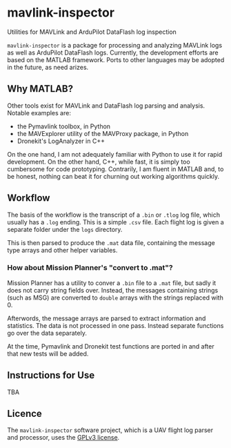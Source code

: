 # mavlink-inspector
Utilities for MAVLink and ArduPilot DataFlash log inspection

`mavlink-inspector` is a package for processing and analyzing MAVLink logs as well as ArduPilot DataFlash logs. Currently, the development efforts are based on the MATLAB framework. Ports to other languages may be adopted in the future, as need arizes.

## Why MATLAB?
Other tools exist for MAVLink and DataFlash log parsing and analysis. Notable examples are:
* the Pymavlink toolbox, in Python
* the MAVExplorer utility of the MAVProxy package, in Python
* Dronekit's LogAnalyzer in C++

On the one hand, I am not adequately familiar with Python to use it for rapid development. On the other hand, C++, while fast, it is simply too cumbersome for code prototyping.
Contrarily, I am fluent in MATLAB and, to be honest, nothing can beat it for churning out working algorithms quickly.

## Workflow
The basis of the workflow is the transcript of a `.bin` or `.tlog` log file, which usually has a `.log` ending. This is a simple `.csv` file.
Each flight log is given a separate folder under the `logs` directory.

This is then parsed to produce the `.mat` data file, containing the message type arrays and other helper variables.

### How about Mission Planner's "convert to .mat"?
Mission Planner has a utility to conver a `.bin` file to a `.mat` file, but sadly it does not carry string fields over. Instead, the messages containing strings (such as MSG) are converted to `double` arrays with the strings replaced with 0.

Afterwords, the message arrays are parsed to extract information and statistics. The data is not processed in one pass. Instead separate functions go over the data separately.

At the time, Pymavlink and Dronekit test functions are ported in and after that new tests will be added.

## Instructions for Use
TBA

## Licence
The `mavlink-inspector` software project, which is a UAV flight log parser and processor, uses the [GPLv3 license](http://choosealicense.com/licenses/gpl-3.0/).